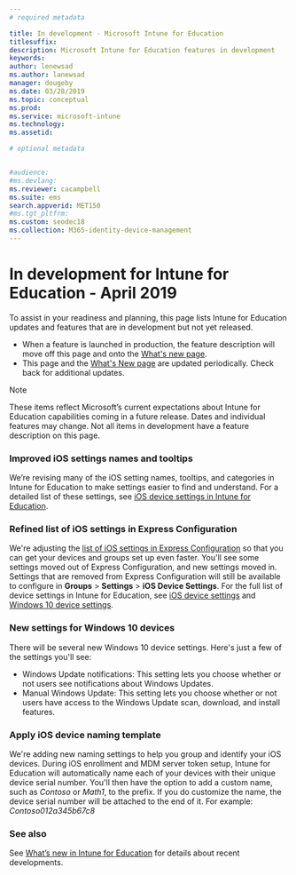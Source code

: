 ```yaml
---
# required metadata

title: In development - Microsoft Intune for Education
titlesuffix: 
description: Microsoft Intune for Education features in development
keywords:
author: lenewsad  
ms.author: lanewsad   
manager: dougeby
ms.date: 03/28/2019
ms.topic: conceptual
ms.prod:
ms.service: microsoft-intune
ms.technology:
ms.assetid: 

# optional metadata


#audience:
#ms.devlang:
ms.reviewer: cacampbell
ms.suite: ems
search.appverid: MET150
#ms.tgt_pltfrm:
ms.custom: seodec18
ms.collection: M365-identity-device-management
---
```


# In development for Intune for Education - April 2019

To assist in your readiness and planning, this page lists Intune for Education updates and features that are in development but not yet released. 

- When a feature is launched in production, the feature description will move off this page and onto the [What's new page](whats-new-in-edu.md).
- This page and the [What's New page](whats-new-in-edu.md) are updated periodically. Check back for additional updates.  

> [!Note]
> These items reflect Microsoft’s current expectations about Intune for Education capabilities coming in a future release. Dates and individual features may change. Not all items in development have a feature description on this page.  

<!-- 1904 start-->

### Improved iOS settings names and tooltips  
We’re revising many of the iOS setting names, tooltips, and categories in Intune for Education to make settings easier to find and understand. For a detailed list of these settings, see [iOS device settings in Intune for Education](all-edu-settings-ios.md).  

### Refined list of iOS settings in Express Configuration   
We're adjusting the [list of iOS settings in Express Configuration](edu-express-config-settings-ios.md) so that you can get your devices and groups set up even faster. You'll see some settings moved out of Express Configuration, and new settings moved in. Settings that are removed from Express Configuration will still be available to configure in **Groups** > **Settings** > **iOS Device Settings**. For the full list of device settings in Intune for Education, see [iOS device settings](all-edu-settings-ios.md) and [Windows 10 device settings](all-edu-settings-windows.md).  

###  New settings for Windows 10 devices  
There will be several new Windows 10 device settings. Here's just a few of the settings you'll see:  
* Windows Update notifications: This setting lets you choose whether or not users see notifications about Windows Updates.  
* Manual Windows Update: This setting lets you choose whether or not users have access to the Windows Update scan, download, and install features.  

### Apply iOS device naming template  
We're adding new naming settings to help you group and identify your iOS devices. During iOS enrollment and MDM server token setup, Intune for Education will automatically name each of your devices with their unique device serial number. You'll then have the option to add a custom name, such as *Contoso* or *Math1*, to the prefix. If you do customize the name, the device serial number will be attached to the end of it. For example: *Contoso012a345b67c8*  

### See also  
See [What’s new in Intune for Education](whats-new-in-edu.md) for details about recent developments.  
